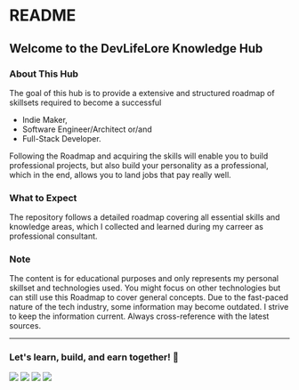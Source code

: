 # README

## Welcome to the DevLifeLore Knowledge Hub

### About This Hub

The goal of this hub is to provide a extensive and structured roadmap of skillsets required to become a successful

* Indie Maker,
* Software Engineer/Architect or/and
* Full-Stack Developer.

Following the Roadmap and acquiring the skills will enable you to build professional projects, but also build your personality as a professional, which in the end, allows you to land jobs that pay really well.

### What to Expect

The repository follows a detailed roadmap covering all essential skills and knowledge areas, which I collected and learned during my carreer as professional consultant.&#x20;



### Note

The content is for educational purposes and only represents my personal skillset and technologies used. You might focus on other technologies but can still use this Roadmap to cover general concepts.  Due to the fast-paced nature of the tech industry, some information may become outdated. I strive to keep the information current. Always cross-reference with the latest sources.

***

### Let's learn, build, and earn together! 🚀

[![](https://img.shields.io/badge/-Website-000000?style=flat-square\&logoColor=white)](https://devlifelore.com) [![](https://img.shields.io/badge/-GitHub-000000?style=flat-square\&logo=github)](https://github.com/devlifelore/knowledge-hub) [![](https://img.shields.io/badge/-Social-%231DA1F2?style=flat-square\&logo=x)](https://x.com/devlifelore) [![](https://img.shields.io/badge/-Mail-000000?style=flat-square\&logo=mail.ru\&logoColor=white)](mailto:manuel@devlifelore.com)
